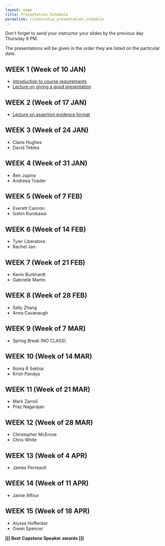 ```yaml
---
layout: page
title: Presentation Schedule
permalink: /internship_presentation_schedule
---
```


Don't forget to send your instructor your slides by the previous day Thursday 9 PM.

The presentations will be given in the order they are listed on the particular date.

## WEEK 1 (Week of 10 JAN)

* [Introduction to course requirements]({{site.baseurl}}/internships/pdfs/introduction-internship.pdf)
* [Lecture on giving a good presentation]({{site.baseurl}}/internships/pdfs/lecture-on-presentations-internship.pdf)

## WEEK 2 (Week of 17 JAN)

* [Lecture on assertion evidence format]({{site.baseurl}}/internships/pdfs/lecture-on-assertion-evidence-format.pdf)

## WEEK 3 (Week of 24 JAN)

* Claire Hughes
* David Teklea
  
## WEEK 4 (Week of 31 JAN)

* Ben Jupina
* Andreea Toader

## WEEK 5 (Week of 7 FEB)

* Everett Cannon
* Isshin Kurokawa

## WEEK 6 (Week of 14 FEB)

* Tyler Liberatore
* Rachel Jan

## WEEK 7 (Week of 21 FEB)

* Kevin Burkhardt
* Gabrielle Martin

## WEEK 8 (Week of 28 FEB)

* Sally Zhang
* Anna Cavanaugh

## WEEK 9 (Week of 7 MAR)

* Spring Break (NO CLASS)

## WEEK 10 (Week of 14 MAR)

* Roma R Sekhar
* Krish Pandya

## WEEK 11 (Week of 21 MAR)

* Mark Zarroli
* Praz Nagarajan

## WEEK 12 (Week of 28 MAR)

* Christopher McEnroe
* Chris White

## WEEK 13 (Week of 4 APR)

* James Perreault

## WEEK 14 (Week of 11 APR)

* Jamie Affour

## WEEK 15 (Week of 18 APR)

* Alyssa Hoffecker
* Owen Spencer

**[[[ Best Capstone Speaker awards ]]]**
